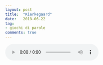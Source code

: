 ```yaml
---
layout: post
title:  "Kierkegaard"
date:   2018-06-22
tag:
- giochi di parole
comments: true
---
```


<audio src="/assets/2018-06-22/kierkegaard.ogg" controls preload></audio>
